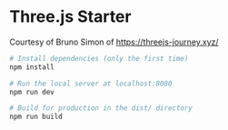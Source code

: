 # Three.js Starter
Courtesy of Bruno Simon of https://threejs-journey.xyz/

``` bash
# Install dependencies (only the first time)
npm install

# Run the local server at localhost:8080
npm run dev

# Build for production in the dist/ directory
npm run build
```
